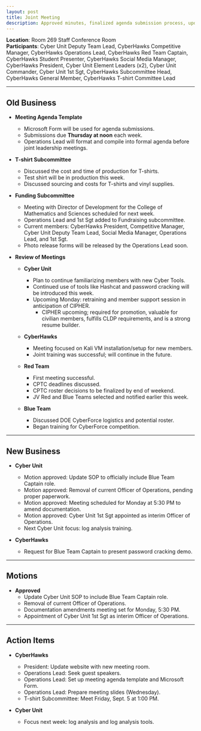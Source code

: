 ```yaml
---
layout: post
title: Joint Meeting
description: Approved minutes, finalized agenda submission process, updates on T-shirt and funding subcommittees, Cyber Unit and CyberHawks training reviews, CPTC roster decisions, and motions regarding Cyber Unit SOP and Officer of Operations.
---
```


**Location**: Room 269 Staff Conference Room  
**Participants**: Cyber Unit Deputy Team Lead, CyberHawks Competitive Manager, CyberHawks Operations Lead, CyberHawks Red Team Captain, CyberHawks Student Presenter, CyberHawks Social Media Manager, CyberHawks President, Cyber Unit Element Leaders (x2), Cyber Unit Commander, Cyber Unit 1st Sgt, CyberHawks Subcommittee Head, CyberHawks General Member, CyberHawks T-shirt Committee Lead  

---

## Old Business

- **Meeting Agenda Template**  
  - Microsoft Form will be used for agenda submissions.  
  - Submissions due **Thursday at noon** each week.  
  - Operations Lead will format and compile into formal agenda before joint leadership meetings.

- **T-shirt Subcommittee**  
  - Discussed the cost and time of production for T-shirts.  
  - Test shirt will be in production this week.  
  - Discussed sourcing and costs for T-shirts and vinyl supplies.

- **Funding Subcommittee**  
  - Meeting with Director of Development for the College of Mathematics and Sciences scheduled for next week.  
  - Operations Lead and 1st Sgt added to Fundraising subcommittee.  
  - Current members: CyberHawks President, Competitive Manager, Cyber Unit Deputy Team Lead, Social Media Manager, Operations Lead, and 1st Sgt.  
  - Photo release forms will be released by the Operations Lead soon.

- **Review of Meetings**  
  - **Cyber Unit**  
    - Plan to continue familiarizing members with new Cyber Tools.  
    - Continued use of tools like Hashcat and password cracking will be introduced this week.  
    - Upcoming Monday: retraining and member support session in anticipation of CIPHER.  
      - CIPHER upcoming; required for promotion, valuable for civilian members, fulfills CLDP requirements, and is a strong resume builder.  

  - **CyberHawks**  
    - Meeting focused on Kali VM installation/setup for new members.  
    - Joint training was successful; will continue in the future.  

  - **Red Team**  
    - First meeting successful.  
    - CPTC deadlines discussed.
    - CPTC roster decisions to be finalized by end of weekend.  
    - JV Red and Blue Teams selected and notified earlier this week.  

  - **Blue Team**  
    - Discussed DOE CyberForce logistics and potential roster.  
    - Began training for CyberForce competition.  

---

## New Business

- **Cyber Unit**  
  - Motion approved: Update SOP to officially include Blue Team Captain role.  
  - Motion approved: Removal of current Officer of Operations, pending proper paperwork.  
  - Motion approved: Meeting scheduled for Monday at 5:30 PM to amend documentation.  
  - Motion approved: Cyber Unit 1st Sgt appointed as interim Officer of Operations.  
  - Next Cyber Unit focus: log analysis training.  

- **CyberHawks**  
  - Request for Blue Team Captain to present password cracking demo.  

---

## Motions

- **Approved**  
  - Update Cyber Unit SOP to include Blue Team Captain role.  
  - Removal of current Officer of Operations.  
  - Documentation amendments meeting set for Monday, 5:30 PM.  
  - Appointment of Cyber Unit 1st Sgt as interim Officer of Operations.  

---

## Action Items

- **CyberHawks**  
  - President: Update website with new meeting room.  
  - Operations Lead: Seek guest speakers.  
  - Operations Lead: Set up meeting agenda template and Microsoft Form.  
  - Operations Lead: Prepare meeting slides (Wednesday).  
  - T-shirt Subcommittee: Meet Friday, Sept. 5 at 1:00 PM.  

- **Cyber Unit**  
  - Focus next week: log analysis and log analysis tools. 
